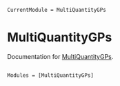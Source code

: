 ```@meta
CurrentModule = MultiQuantityGPs
```

# MultiQuantityGPs

Documentation for [MultiQuantityGPs](https://github.com/ngharrison/MultiQuantityGPs.jl).

```@index
```

```@autodocs
Modules = [MultiQuantityGPs]
```
